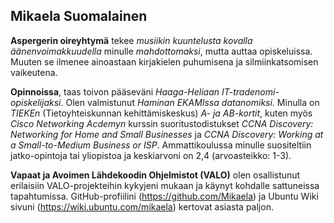 <!DOCTYPE html>
<html>
<head>
<meta charset="utf-8">
<title>Liite asuntohakemukseen</title>
<link rel="stylesheet" href="css.css">
</head>

## Mikaela Suomalainen

**Aspergerin oireyhtymä** tekee *musiikin kuuntelusta kovalla
äänenvoimakkuudella* minulle *mahdottomaksi*, mutta auttaa opiskeluissa.
Muuten se ilmenee ainoastaan kirjakielen puhumisena ja silmiinkatsomisen
vaikeutena.

**Opinnoissa**, taas toivon pääseväni *Haaga-Heliaan
IT-tradenomi-opiskelijaksi*. Olen valmistunut *Haminan EKAMIssa
datanomiksi.* Minulla on *TIEKEn* (Tietoyhteiskunnan
kehittämiskeskus) *A- ja AB-kortit*, kuten myös *Cisco Networking Acdemyn*
kurssin suoritustodistukset *CCNA Discovery: Networking for Home and Small
Businesses* ja *CCNA Discovery: Working at a Small-to-Medium Business or
ISP*. Ammattikoulussa minulle suositeltiin jatko-opintoja tai yliopistoa ja
keskiarvoni on 2,4 (arvoasteikko: 1-3).

**Vapaat ja Avoimen Lähdekoodin Ohjelmistot (VALO)** olen osallistunut
erilaisiin VALO-projekteihin kykyjeni mukaan ja käynyt kohdalle sattuneissa
tapahtumissa. GitHub-profiilini (https://github.com/Mikaela) ja Ubuntu Wiki
sivuni (https://wiki.ubuntu.com/mikaela) kertovat asiasta paljon.

</html>
